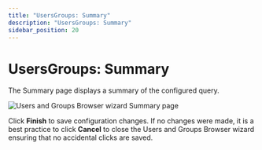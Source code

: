 ```yaml
---
title: "UsersGroups: Summary"
description: "UsersGroups: Summary"
sidebar_position: 20
---
```


# UsersGroups: Summary

The Summary page displays a summary of the configured query.

![Users and Groups Browser wizard Summary page](/img/product_docs/accessanalyzer/12.0/admin/datacollector/usersgroups/summary.webp)

Click **Finish** to save configuration changes. If no changes were made, it is a best practice to
click **Cancel** to close the Users and Groups Browser wizard ensuring that no accidental clicks are
saved.
